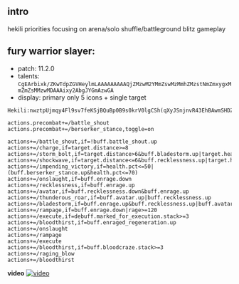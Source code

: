 ## intro

hekili priorities focusing on arena/solo shuffle/battleground blitz gameplay

## fury warrior slayer:
- patch: 11.2.0
- talents: `CgEArbixk/ZKwTdpZGVHeylmLAAAAAAAAAQjZMzwM2YMmZswMzMmhZMzstNmZmxygxMmZmZsMMzwMDAAAixy2AbgJYGmAzwGA`
- display: primary only 5 icons + single target
```
Hekili:nwztpUjmqy4Fl9sv7feKSjBQuBp0B9s0krV0lgCSh(qXyJSnjnvR43EhBAwmSHDZHeXhZ8mVE87yijKFrs5ulq2VkE1M4DRJJIFij(HTKu7LwGK2szhPL4fsAd()tNEY9SlcfL7Y1O60m85K0dD1c7pLKdVg464DRsWyBbgz)JRiPv1ComekyyK0FJee1gRXlhOG2jS4L79YdK0dcGt(bjLPRTGUMss)qF(HUIIOduRvazMkvNnQRLKsz2ALeLtWliwunlIYs1LGnIJ1NkzqF(3)wF(UrsSkxaogRDm6mqMQOiRKXDc8LWmwLUj7Gcv(BcVpFBF(hVkFbf7aUmrX3N)8Z95)pJkGkSvrTmBF(xrbTEtO8rX8W9VGC5huunWokaJrI)EVYUjoyfwPyhptp57fBwS8VgXqf(011mOnG(iOZg0NxcO2MN3JyEFES61nTGKxllZovZWo2fNk2UOk8LcKA07gXvNLJGusJG2vw5TfpExacnwHDphHDVnHjnBNqg3hUbC6jkUr4W(L3g7qGVS7DR91rQ2Qojh0QotMwnGpj(ox4VJT5wIzjhCGvA037fZYZ5Z3ghQG72H50Kvbu10Mw6WOAYYZ7CWdTHIEqEwHsNb)byDoerOJKDCG86rUdVFG767rQ8mnucsqt9uNCUKqP42QATX7)s8JXV2AoDwpztyuxxMZIzBymxL8SyEh7UxCmn9VWcDI5QF3uDv6gpXyopVUFjmUqitIdVTfDzQg8W7xo()MhOpfVFV2QklfGRhgKZSJAMxoe0zQwIQ24(ewRwvul8FnJ2zRuA8kxqK)9d
```


```
actions.precombat+=/battle_shout
actions.precombat+=/berserker_stance,toggle=on

actions+=/battle_shout,if=!buff.battle_shout.up  
actions+=/charge,if=target.distance>=8 
actions+=/storm_bolt,if=target.distance>6&buff.bladestorm.up|target.health.pct<=35
actions+=/shockwave,if=target.distance<=6&buff.recklessness.up|target.health.pct<=50
actions+=/impending_victory,if=health.pct<=50|(buff.berserker_stance.up&health.pct<=70)  
actions+=/onslaught,if=buff.enrage.down
actions+=/recklessness,if=buff.enrage.up                                  
actions+=/avatar,if=buff.recklessness.down&buff.enrage.up                  
actions+=/thunderous_roar,if=buff.avatar.up|buff.recklessness.up           
actions+=/bladestorm,if=buff.enrage.up&buff.recklessness.up|buff.avatar.up|target.health.pct<=30
actions+=/rampage,if=buff.enrage.down|rage>=120
actions+=/execute,if=debuff.marked_for_execution.stack>=3                          
actions+=/bloodthirst,if=buff.enraged_regeneration.up
actions+=/onslaught
actions+=/rampage
actions+=/execute
actions+=/bloodthirst,if=buff.bloodcraze.stack>=3                           
actions+=/raging_blow
actions+=/bloodthirst
```

**video**
[![video](https://img.youtube.com/vi/zxu4SgpSPtM/maxresdefault.jpg)](https://youtu.be/zxu4SgpSPtM)

